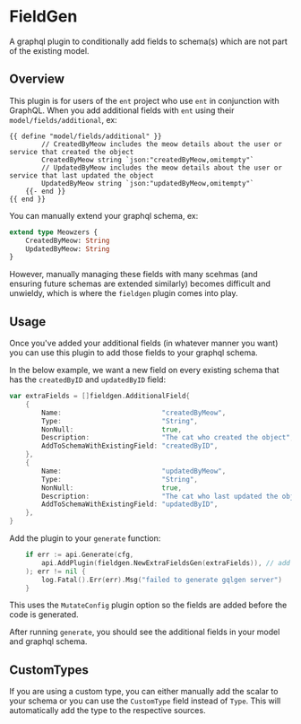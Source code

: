 # FieldGen

A graphql plugin to conditionally add fields to schema(s) which are not part of the existing model.

## Overview

This plugin is for users of the `ent` project who use `ent` in conjunction with GraphQL. When you add additional fields with `ent` using their `model/fields/additional`, ex:

```
{{ define "model/fields/additional" }}
        // CreatedByMeow includes the meow details about the user or service that created the object
        CreatedByMeow string `json:"createdByMeow,omitempty"`
        // UpdatedByMeow includes the meow details about the user or service that last updated the object
        UpdatedByMeow string `json:"updatedByMeow,omitempty"`
    {{- end }}
{{ end }}
```

You can manually extend your graphql schema, ex:

```graphql
extend type Meowzers {
    CreatedByMeow: String
    UpdatedByMeow: String
}
```

However, manually managing these fields with many scehmas (and ensuring future schemas are extended similarly) becomes difficult and unwieldy, which is where the `fieldgen` plugin comes into play.

## Usage

Once you've added your additional fields (in whatever manner you want) you can use this plugin to add those fields to your graphql schema.

In the below example, we want a new field on every existing schema that has the `createdByID` and `updatedByID` field:

```go
var extraFields = []fieldgen.AdditionalField{
	{
		Name:                         "createdByMeow",
		Type:                         "String",
		NonNull:                      true,
		Description:                  "The cat who created the object",
		AddToSchemaWithExistingField: "createdByID",
	},
	{
		Name:                         "updatedByMeow",
		Type:                         "String",
		NonNull:                      true,
		Description:                  "The cat who last updated the object",
		AddToSchemaWithExistingField: "updatedByID",
	},
}
```

Add the plugin to your `generate` function:

```go
	if err := api.Generate(cfg,
		api.AddPlugin(fieldgen.NewExtraFieldsGen(extraFields)), // add the fieldgen plugin
	); err != nil {
		log.Fatal().Err(err).Msg("failed to generate gqlgen server")
	}
```

This uses the `MutateConfig` plugin option so the fields are added before the code is generated.

After running `generate`, you should see the additional fields in your model and graphql schema.

## CustomTypes

If you are using a custom type, you can either manually add the scalar to your schema or you can use the `CustomType` field instead of `Type`. This will automatically add the type to the respective sources.